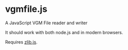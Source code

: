 # vgmfile.js
A JavaScript VGM File reader and writer

It should work with both node.js and in modern browsers.

Requires [zlib.js](https://github.com/imaya/zlib.js).
